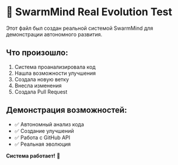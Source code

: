 # 🤖 SwarmMind Real Evolution Test

Этот файл был создан реальной системой SwarmMind для демонстрации автономного развития.

## Что произошло:
1. Система проанализировала код
2. Нашла возможности улучшения
3. Создала новую ветку
4. Внесла изменения
5. Создала Pull Request

## Демонстрация возможностей:
- ✅ Автономный анализ кода
- ✅ Создание улучшений
- ✅ Работа с GitHub API
- ✅ Реальная эволюция

**Система работает!** 🚀
